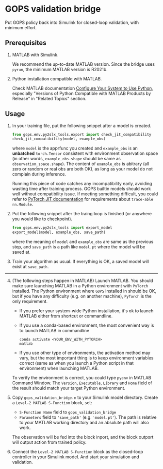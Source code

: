 # GOPS validation bridge
Put GOPS policy back into Simulink for closed-loop validation, with minimum effort.

## Prerequisites
1. MATLAB with Simulink.

    We recommend the up-to-date MATLAB version. Since the bridge uses `pyrun`, the minimum MATLAB version is R2021b.

2. Python installation compatible with MATLAB. 

    Check MATLAB documentation [Configure Your System to Use Python](https://www.mathworks.com/help/releases/R2022a/matlab/matlab_external/install-supported-python-implementation.html), especially "Versions of Python Compatible with MATLAB Products by Release" in "Related Topics" section.

## Usage
1. In your training file, put the following snippet after a model is created.

    ```python
    from gops.env.py2slx_tools.export import check_jit_compatibility
    check_jit_compatibility(model, example_obs)
    ```
    where `model` is the apprfunc you created and `example_obs` is an **unbatched** `torch.Tensor` consistent with environment observation space (in other words, `example_obs.shape` should be same as `observation_space.shape`). The content of `example_obs` is abitrary (all zero or random or real obs are both OK), as long as your model do not complain during inference.

    Running this piece of code catches any incompatibility early, avoiding wasting time after training process. GOPS builtin models should work well without compatibility issue. If meeting something difficult, you could refer to [PyTorch JIT documentation](https://pytorch.org/docs/stable/jit.html) for requirements about `trace-able nn.Module`.

2. Put the following snippet after the traing loop is finished (or anywhere you would like to checkpoint).

    ```python
    from gops.env.py2slx_tools import export_model
    export_model(model, example_obs, save_path)
    ```
    where the meaning of `model` and `example_obs` are same as the previous step, and `save_path` is a path like `model.pt` where the model will be saved at.

3. Train your algorithm as usual. If everything is OK, a saved model will exist at `save_path`.

---

4. (The following steps happen in MATLAB) Launch MATLAB. You should make sure launching MATLAB in a Python environment with `PyTorch` installed. The Python environment where `GOPS` installed in should be OK, but if you have any difficulty (e.g. on another machine), `PyTorch` is the only requirement.

    - If you prefer your system-wide Python installation, it's ok to launch MATLAB either from shortcut or commandline.

    - If you use a conda-based environment, the most convenient way is to launch MATLAB in commandline

        ```shell
        conda activate <YOUR_ENV_WITH_PYTORCH>
        matlab
        ```
    
    - If you use other type of environments, the activation method may vary, but the most important thing is to keep environment variables correct (same as when you launch a Python script in that environment) when launching MATLAB.

    To verify the environment is correct, you could type `pyenv` in MATLAB Command Window. The `Version`, `Executable`, `Library` and `Home` field of the result should match your target Python environment.

5. Copy `gops_validation_bridge.m` to your Simulink model directory. Create a `Level-2 MATLAB S-Function` block, set:
    - `S-Function Name` field to `gops_validation_bridge`
    - `Parameters` field to `'save_path'` (e.g. `'model.pt'`). The path is relative to your MATLAB working directory and an absolute path will also work.
    
    The observation will be fed into the block inport, and the block outport will output action from trained policy.

6. Connect the `Level-2 MATLAB S-Function` block as the closed-loop controller in your Simulink model. And start your simulation and validation.
